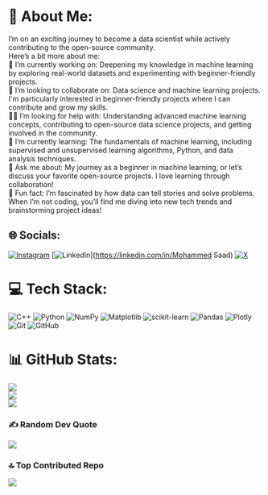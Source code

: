 # 💫 About Me:
I’m on an exciting journey to become a data scientist while actively contributing to the open-source community. <br>Here’s a bit more about me:<br>🌱 I’m currently working on: Deepening my knowledge in machine learning by exploring real-world datasets and experimenting with beginner-friendly projects.<br>🤝 I’m looking to collaborate on: Data science and machine learning projects. I'm particularly interested in beginner-friendly projects where I can contribute and grow my skills.<br>🙋‍♂️ I’m looking for help with: Understanding advanced machine learning concepts, contributing to open-source data science projects, and getting involved in the community.<br>📖 I’m currently learning: The fundamentals of machine learning, including supervised and unsupervised learning algorithms, Python, and data analysis techniques.<br>💬 Ask me about: My journey as a beginner in machine learning, or let’s discuss your favorite open-source projects. I love learning through collaboration!<br>🎉 Fun fact: I’m fascinated by how data can tell stories and solve problems. When I’m not coding, you’ll find me diving into new tech trends and brainstorming project ideas!


## 🌐 Socials:
[![Instagram](https://img.shields.io/badge/Instagram-%23E4405F.svg?logo=Instagram&logoColor=white)](https://instagram.com/saad_khan_09) [![LinkedIn](https://img.shields.io/badge/LinkedIn-%230077B5.svg?logo=linkedin&logoColor=white)](https://linkedin.com/in/Mohammed Saad) [![X](https://img.shields.io/badge/X-black.svg?logo=X&logoColor=white)](https://x.com/ByTheWayItsSaad) 

# 💻 Tech Stack:
![C++](https://img.shields.io/badge/c++-%2300599C.svg?style=plastic&logo=c%2B%2B&logoColor=white) ![Python](https://img.shields.io/badge/python-3670A0?style=plastic&logo=python&logoColor=ffdd54) ![NumPy](https://img.shields.io/badge/numpy-%23013243.svg?style=plastic&logo=numpy&logoColor=white) ![Matplotlib](https://img.shields.io/badge/Matplotlib-%23ffffff.svg?style=plastic&logo=Matplotlib&logoColor=black) ![scikit-learn](https://img.shields.io/badge/scikit--learn-%23F7931E.svg?style=plastic&logo=scikit-learn&logoColor=white) ![Pandas](https://img.shields.io/badge/pandas-%23150458.svg?style=plastic&logo=pandas&logoColor=white) ![Plotly](https://img.shields.io/badge/Plotly-%233F4F75.svg?style=plastic&logo=plotly&logoColor=white) ![Git](https://img.shields.io/badge/git-%23F05033.svg?style=plastic&logo=git&logoColor=white) ![GitHub](https://img.shields.io/badge/github-%23121011.svg?style=plastic&logo=github&logoColor=white)
# 📊 GitHub Stats:
![](https://github-readme-stats.vercel.app/api?username=MdSaad09&theme=dark&hide_border=false&include_all_commits=false&count_private=false)<br/>
![](https://github-readme-streak-stats.herokuapp.com/?user=MdSaad09&theme=dark&hide_border=false)<br/>
![](https://github-readme-stats.vercel.app/api/top-langs/?username=MdSaad09&theme=dark&hide_border=false&include_all_commits=false&count_private=false&layout=compact)

### ✍️ Random Dev Quote
![](https://quotes-github-readme.vercel.app/api?type=horizontal&theme=tokyonight)

### 🔝 Top Contributed Repo
![](https://github-contributor-stats.vercel.app/api?username=MdSaad09&limit=5&theme=tokyonight&combine_all_yearly_contributions=true)

<!-- Proudly created with GPRM ( https://gprm.itsvg.in ) -->

<!--
**MdSaad09/MdSaad09** is a ✨ _special_ ✨ repository because its `README.md` (this file) appears on your GitHub profile.

Here are some ideas to get you started:

- 🔭 I’m currently working on ...
- 🌱 I’m currently learning ...
- 👯 I’m looking to collaborate on ...
- 🤔 I’m looking for help with ...
- 💬 Ask me about ...
- 📫 How to reach me: ...
- 😄 Pronouns: ...
- ⚡ Fun fact: ...
-->

